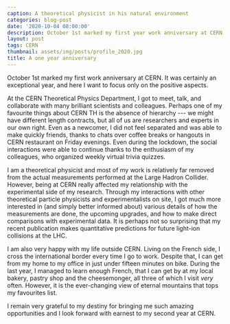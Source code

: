 ```yaml
---
caption: A theoretical physicist in his natural environment
categories: blog-post
date: '2020-10-04 08:00:00'
description: October 1st marked my first year work anniversary at CERN.
layout: post
tags: CERN
thumbnail: assets/img/posts/profile_2020.jpg
title: A one year anniversary
---
```


October 1st marked my first work anniversary at CERN. 
It was certainly an exceptional year, and here I want to focus only on the positive aspects.

At the CERN Theoretical Physics Department, I got to meet, talk, and collaborate with many brilliant scientists and colleagues. Perhaps one of my favourite things about CERN TH is the absence of hierarchy --- we might have different length contracts, but all of us are researchers and experts in our own right. Even as a newcomer, I did not feel separated and was able to make quickly friends, thanks to chats over coffee breaks or hangouts in CERN restaurant on Friday evenings. Even during the lockdown, the social interactions were able to continue thanks to
the enthusiasm of my colleagues, who organized weekly virtual trivia quizzes.

I am a theoretical physicist and most of my work is relatively far removed from the actual measurements performed at the Large Hadron Collider. However, being at CERN really affected my relationship with the experimental side of my research. Through my interactions with other theoretical particle physicists and experimentalists on site, I got much more interested in (and simply better informed about) various details of how the measurements are done, the upcoming upgrades, and how to make direct comparisons with experimental data. It is perhaps not so surprising that my recent publication makes quantitative predictions for future light-ion collisions at the LHC.

I am also very happy with my life outside CERN. Living on the French side, I cross the international border every time I go to work. Despite that, I can get from my home to my office in just under fifteen minutes on bike. During the last year, I managed to learn enough French, that I can get by at my local bakery, pastry shop and the cheesemonger, all three of which I visit *very* often. However, it is the ever-changing view of eternal mountains that tops my favourites list.

I remain very grateful to my destiny for bringing me such amazing opportunities and I look forward with earnest to my second year at CERN.

